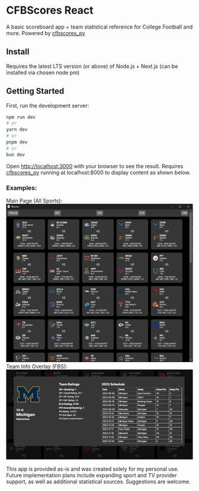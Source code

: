 # CFBScores React

A basic scoreboard app + team statistical reference for College Football and more. Powered by [cfbscores_py](https://github.com/npoet/cfbscores_py)

## Install
Requires the latest LTS version (or above) of Node.js + Next.js (can be installed via chosen node pm)

## Getting Started

First, run the development server:

```bash
npm run dev
# or
yarn dev
# or
pnpm dev
# or
bun dev
```

Open [http://localhost:3000](http://localhost:3000) with your browser to see the result. Requires [cfbscores_py](https://github.com/npoet/cfbscores_py) running at localhost:8000 to display content as shown below.

### Examples:
Main Page (All Sports):
![main page example](./public/cfbscores_main.PNG)
Team Info Overlay (FBS):
![michigan overlay example](./public/cfbscores_overlay.PNG)


This app is provided as-is and was created solely for my personal use. Future implementation plans include expanding sport and TV provider support, as well as additional statistical sources. Suggestions are welcome.
